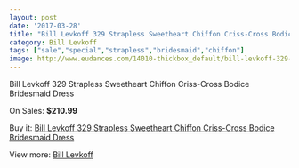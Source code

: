```yaml
---
layout: post
date: '2017-03-28'
title: "Bill Levkoff 329 Strapless Sweetheart Chiffon Criss-Cross Bodice Bridesmaid Dress"
category: Bill Levkoff
tags: ["sale","special","strapless","bridesmaid","chiffon"]
image: http://www.eudances.com/14010-thickbox_default/bill-levkoff-329-strapless-sweetheart-chiffon-criss-cross-bodice-bridesmaid-dress.jpg
---
```

Bill Levkoff 329 Strapless Sweetheart Chiffon Criss-Cross Bodice Bridesmaid Dress

On Sales: **$210.99**
<a href="https://www.eudances.com/en/bill-levkoff/4203-bill-levkoff-329-strapless-sweetheart-chiffon-criss-cross-bodice-bridesmaid-dress.html"><amp-img layout="responsive" width="600" height="600" src="//www.eudances.com/14010-thickbox_default/bill-levkoff-329-strapless-sweetheart-chiffon-criss-cross-bodice-bridesmaid-dress.jpg" alt="Bill Levkoff 329 Strapless Sweetheart Chiffon Criss-Cross Bodice Bridesmaid Dress 0" /></a>
<a href="https://www.eudances.com/en/bill-levkoff/4203-bill-levkoff-329-strapless-sweetheart-chiffon-criss-cross-bodice-bridesmaid-dress.html"><amp-img layout="responsive" width="600" height="600" src="//www.eudances.com/14013-thickbox_default/bill-levkoff-329-strapless-sweetheart-chiffon-criss-cross-bodice-bridesmaid-dress.jpg" alt="Bill Levkoff 329 Strapless Sweetheart Chiffon Criss-Cross Bodice Bridesmaid Dress 1" /></a>
<a href="https://www.eudances.com/en/bill-levkoff/4203-bill-levkoff-329-strapless-sweetheart-chiffon-criss-cross-bodice-bridesmaid-dress.html"><amp-img layout="responsive" width="600" height="600" src="//www.eudances.com/14012-thickbox_default/bill-levkoff-329-strapless-sweetheart-chiffon-criss-cross-bodice-bridesmaid-dress.jpg" alt="Bill Levkoff 329 Strapless Sweetheart Chiffon Criss-Cross Bodice Bridesmaid Dress 2" /></a>
<a href="https://www.eudances.com/en/bill-levkoff/4203-bill-levkoff-329-strapless-sweetheart-chiffon-criss-cross-bodice-bridesmaid-dress.html"><amp-img layout="responsive" width="600" height="600" src="//www.eudances.com/14011-thickbox_default/bill-levkoff-329-strapless-sweetheart-chiffon-criss-cross-bodice-bridesmaid-dress.jpg" alt="Bill Levkoff 329 Strapless Sweetheart Chiffon Criss-Cross Bodice Bridesmaid Dress 3" /></a>

Buy it: [Bill Levkoff 329 Strapless Sweetheart Chiffon Criss-Cross Bodice Bridesmaid Dress](https://www.eudances.com/en/bill-levkoff/4203-bill-levkoff-329-strapless-sweetheart-chiffon-criss-cross-bodice-bridesmaid-dress.html "Bill Levkoff 329 Strapless Sweetheart Chiffon Criss-Cross Bodice Bridesmaid Dress")

View more: [Bill Levkoff](https://www.eudances.com/en/57-bill-levkoff "Bill Levkoff")